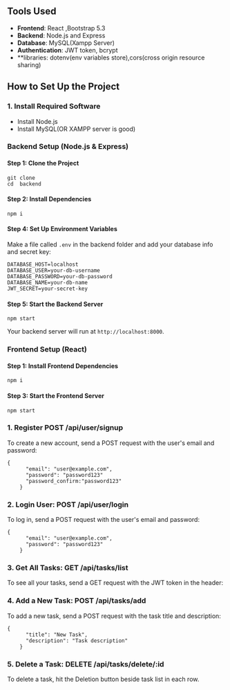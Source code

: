 Tools Used
----------

*   **Frontend**: React ,Bootstrap 5.3
*   **Backend**: Node.js and Express
*   **Database**: MySQL(Xampp Server)
*   **Authentication**: JWT token, bcrypt
*   **libraries: dotenv(env variables store),cors(cross origin resource sharing)

How to Set Up the Project
-------------------------

### 1\. Install Required Software

*   Install Node.js
*   Install MySQL(OR XAMPP server is good)

### Backend Setup (Node.js & Express)

#### Step 1: Clone the Project

    git clone 
    cd  backend

#### Step 2: Install Dependencies

    npm i

#### Step 4: Set Up  Environment Variables

Make a file called `.env` in the backend folder and add your database info and secret key:

    DATABASE_HOST=localhost
    DATABASE_USER=your-db-username
    DATABASE_PASSWORD=your-db-password
    DATABASE_NAME=your-db-name
    JWT_SECRET=your-secret-key

#### Step 5: Start the Backend Server

    npm start

Your backend server will run at `http://localhost:8000`.

### Frontend Setup (React)

#### Step 1: Install Frontend Dependencies

    npm i


#### Step 3: Start the Frontend Server

    npm start

### 1\. Register POST /api/user/signup

To create a new account, send a POST request with the user's email and password:

    {
          "email": "user@example.com",
          "password": "password123"
          "password_confirm:"password123"
        }


### 2\. Login User: POST /api/user/login

To log in, send a POST request with the user's email and password:

    {
          "email": "user@example.com",
          "password": "password123"
        }


### 3\. Get All Tasks: GET /api/tasks/list

To see all your tasks, send a GET request with the JWT token in the header:



### 4\. Add a New Task: POST /api/tasks/add

To add a new task, send a POST request with the task title and description:

    {
          "title": "New Task",
          "description": "Task description"
        }


### 5\. Delete a Task: DELETE /api/tasks/delete/:id

To delete a task, hit the Deletion button beside task list in each row.





